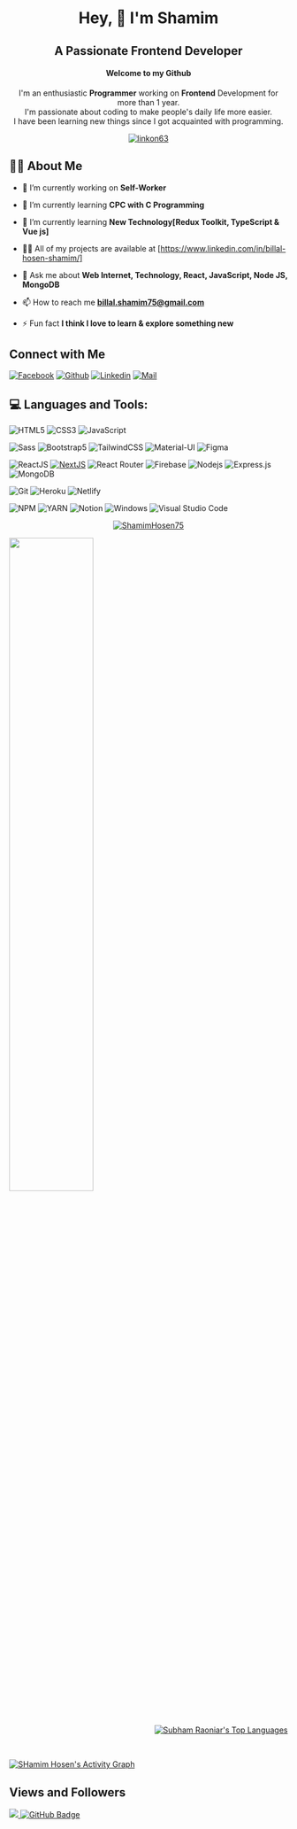 <h1 align="center">Hey, 👋 I'm Shamim</h1>
<h2 align="center">A Passionate <strong>Frontend Developer</strong></h2>
<h4 align="center">Welcome to my <strong>Github</strong></h4>
<p align="center">I'm an enthusiastic <strong>Programmer</strong> working on <strong>Frontend</strong> Development for more than 1 year.<br /> I'm passionate about coding to make people's daily life more easier.<br/> I have been learning new things since I got acquainted with programming.</strong></p>

<p align="center"> <a href="https://github.com/ryo-ma/github-profile-trophy"><img src="https://github-profile-trophy.vercel.app/?username=ShamimHosen75&theme=juicyfresh" alt="linkon63" /></a> </p>


## 🙋‍♂️ About Me
- 🔭 I’m currently working on **Self-Worker**
- 🌱 I’m currently learning **CPC with C Programming**

- 🌱 I’m currently learning **New Technology[Redux Toolkit, TypeScript & Vue js]**

- 👨‍💻 All of my projects are available at [https://www.linkedin.com/in/billal-hosen-shamim/]

- 💬 Ask me about **Web Internet, Technology, React, JavaScript, Node JS, MongoDB**

- 📫 How to reach me **billal.shamim75@gmail.com**

- ⚡ Fun fact **I think I love to learn & explore something new**


## Connect with Me


[![Facebook](https://img.shields.io/badge/Facebook-1877F2?style=for-the-badge&logo=facebook&logoColor=white)](https://www.facebook.com/billal.hosen.shamim96/)
[![Github](https://img.shields.io/badge/GitHub-100000?style=for-the-badge&logo=github&logoColor=white)](https://github.com/ShamimHosen75/)
[![Linkedin](https://img.shields.io/badge/LinkedIn-0077B5?style=for-the-badge&logo=linkedin&logoColor=white)](https://linkedin.com/in/billal-hosen-shamim/)
[![Mail](https://img.shields.io/badge/Gmail-D14836?style=for-the-badge&logo=gmail&logoColor=white)](mailto:billal.shamim75@gmail.com)

## 💻 Languages and Tools:

![HTML5](https://img.shields.io/badge/HTML5-E34F26?style=for-the-badge&logo=html5&logoColor=white)
![CSS3](https://img.shields.io/badge/CSS3-1572B6?style=for-the-badge&logo=css3&logoColor=white)
![JavaScript](https://img.shields.io/badge/JavaScript-F7DF1E?style=for-the-badge&logo=javascript&logoColor=black)

![Sass](https://img.shields.io/badge/Sass-CC6699?style=for-the-badge&logo=sass&logoColor=white)
![Bootstrap5](https://img.shields.io/badge/Bootstrap-563D7C?style=for-the-badge&logo=bootstrap&logoColor=white)
![TailwindCSS](https://img.shields.io/badge/tailwindcss-%2338B2AC.svg?style=for-the-badge&logo=tailwind-css&logoColor=white)
![Material-UI](https://img.shields.io/badge/Material--UI-0081CB?style=for-the-badge&logo=material-ui&logoColor=white)
![Figma](https://img.shields.io/badge/Figma-F24E1E?style=for-the-badge&logo=figma&logoColor=white)

![ReactJS](https://img.shields.io/badge/React-20232A?style=for-the-badge&logo=react&logoColor=61DAFB)
[![NextJS](https://img.shields.io/badge/NEXTJS-000000?style=for-the-badge&logo=Next.js&logoColor=white)](https://img.shields.io/badge/TypeScript-007ACC?style=for-the-badge&logo=typescript&logoColor=white)
![React Router](https://img.shields.io/badge/React_Router-CA4245?style=for-the-badge&logo=react-router&logoColor=white)
![Firebase](https://img.shields.io/badge/firebase-ffca28?style=for-the-badge&logo=firebase&logoColor=black)
![Nodejs](https://img.shields.io/badge/Node.js-339933?style=for-the-badge&logo=nodedotjs&logoColor=white)
![Express.js](https://img.shields.io/badge/Express.js-000000?style=for-the-badge&logo=express&logoColor=white)
![MongoDB](https://img.shields.io/badge/MongoDB-4EA94B?style=for-the-badge&logo=mongodb&logoColor=white)

![Git](https://img.shields.io/badge/Git-F05032?style=for-the-badge&logo=git&logoColor=white)
![Heroku](https://img.shields.io/badge/Heroku-430098?style=for-the-badge&logo=heroku&logoColor=white)
![Netlify](https://img.shields.io/badge/Netlify-00C7B7?style=for-the-badge&logo=netlify&logoColor=white)



![NPM](https://img.shields.io/badge/npm-CB3837?style=for-the-badge&logo=npm&logoColor=white)
![YARN](https://img.shields.io/badge/Yarn-2C8EBB?style=for-the-badge&logo=yarn&logoColor=white)
![Notion](https://img.shields.io/badge/Notion-000000?style=for-the-badge&logo=notion&logoColor=white)
![Windows](https://img.shields.io/badge/Windows-0078D6?style=for-the-badge&logo=windows&logoColor=white)
![Visual Studio Code](https://img.shields.io/badge/Visual_Studio_Code-0078D4?style=for-the-badge&logo=visual%20studio%20code&logoColor=white)


<p align="center"  width="60%">
    <a href="https://github.com/ShamimHosen75/github-readme-streak-stats">
    <img title="🔥 Get streak stats for your profile at git.io/streak-stats" alt="ShamimHosen75" src="https://github-readme-streak-stats.herokuapp.com/?user=ShamimHosen75&theme=chartreuse-dark&stroke=0000&background=060A0CD0"/>
    </a>
</p>
<p><img align="left" width="55%" src="https://github-readme-stats.vercel.app/api?username=ShamimHosen75&show_icons=true&theme=highcontrast" /></p>
<p align="right" width="45%"> <a href="https://github.com/SubhamRaoniar28/github-readme-stats"><img alt="Subham Raoniar's Top Languages" src="https://github-readme-stats.vercel.app/api/top-langs/?username=ShamimHosen75&langs_count=8&count_private=true&layout=compact&theme=react&hide_border=true&bg_color=0D1117" /></a></p>
<br/>

<a href="https://github.com/ShamimHosen75/github-readme-activity-graph"><img alt="SHamim Hosen's Activity Graph" src="https://activity-graph.herokuapp.com/graph?username=ShamimHosen75&bg_color=0D1117&color=fc7100&line=#79F301&point=FFFFFF&hide_border=true" /></a>


## Views and Followers
<a href="https://github.com/Meghna-DAS/github-profile-views-counter">
    <img src="https://komarev.com/ghpvc/?username=ShamimHosen75">
</a>
<a href="https://github.com/ShamimHosen75?tab=followers"><img src="https://img.shields.io/github/followers/ShamimHosen75?label=Followers&style=social" alt="GitHub Badge"></a>
